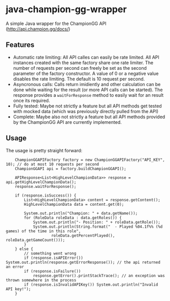 # java-champion-gg-wrapper
A simple Java wrapper for the ChampionGG API (http://api.champion.gg/docs/)

## Features
* Automatic rate limiting: All API calles can easily be rate limited. All API instances created with the same factory share one rate limiter. The number of requests per second can freely be set as the second parameter of the factory constructor. A value of 0 or a negative value disables the rate limiting. The default is 10 request per second.
* Asyncronous calls: Calls return imidiently and other calculation can be done while waiting for the result (or more API calls can be started). The response provides a `waitForResponse` method to easily wait for an result once its required.
* Fully tested: Maybe not strictly a feature but all API methods get tested with mocked data (which was previously directly pulled from the API)
* Complete: Maybe also not strictly a feature but all API methods provided by the ChampionGG API are currently implemented.

## Usage
The usage is pretty straight forward:
```
	ChampionGGAPIFactory factory = new ChampionGGAPIFactory("API_KEY", 10); // do at most 10 requests per second
	ChampionGGAPI api = factory.buildChampionGGAPI();

	APIResponse<List<HighLevelChampionData>> response = api.getHighLevelChampionData();
	response.waitForResponse();

	if (response.isSuccess()) {
		List<HighLevelChampionData> content = response.getContent();
		HighLevelChampionData data = content.get(0);

		System.out.println("Champion: " + data.getName());
		for (RoleData roleData : data.getRoles()) {
			System.out.println("- Position: " + roleData.getRole());
			System.out.println(String.format("  - Played %04.1f%% (%d games) of the time in this role",
					roleData.getPercentPlayed(), roleData.getGameCount()));
		}
	} else {
		// something went wrong
		if (response.isAPIError()) System.out.println(response.getErrorResponse()); // the api returned an error
		if (response.isFailure())
			response.getError().printStackTrace(); // an exception was thrown somewhere in the process
		if (response.isInvalidAPIKey()) System.out.println("Invalid API key!");
	}
```


